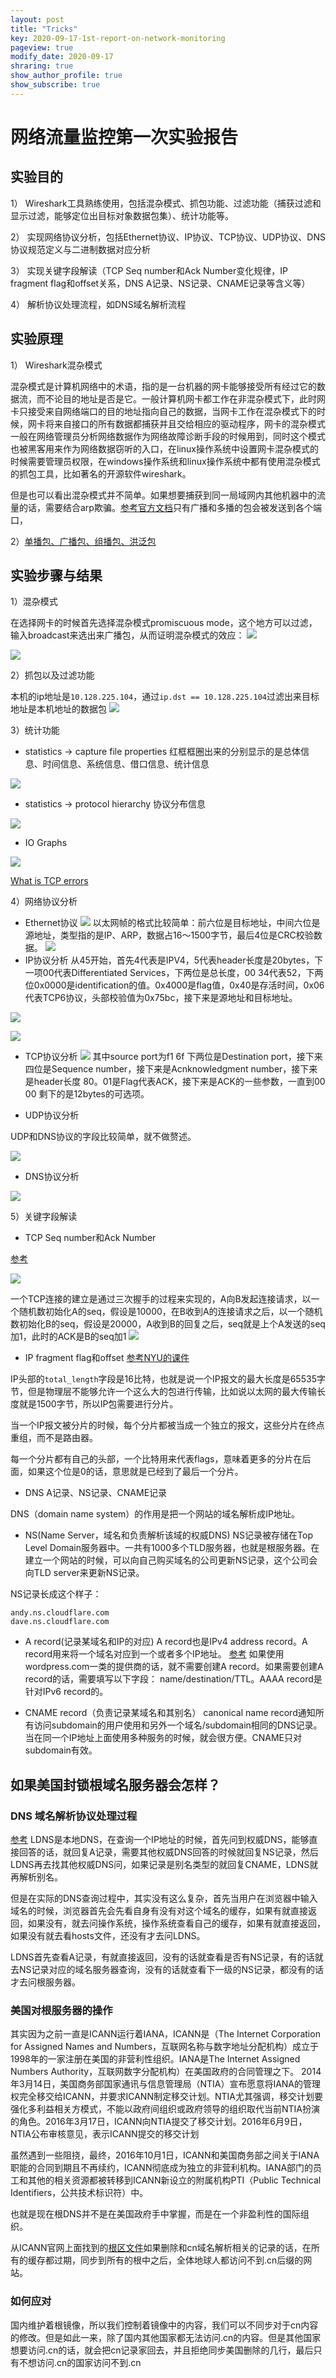 ```yaml
---
layout: post
title: "Tricks"
key: 2020-09-17-1st-report-on-network-monitoring
pageview: true
modify_date: 2020-09-17
shraring: true
show_author_profile: true
show_subscribe: true
---
```


# 网络流量监控第一次实验报告

## 实验目的
1）	Wireshark工具熟练使用，包括混杂模式、抓包功能、过滤功能（捕获过滤和显示过滤，能够定位出目标对象数据包集）、统计功能等。

2）	实现网络协议分析，包括Ethernet协议、IP协议、TCP协议、UDP协议、DNS协议规范定义与二进制数据对应分析

3）	实现关键字段解读（TCP Seq number和Ack Number变化规律，IP fragment flag和offset关系，DNS A记录、NS记录、CNAME记录等含义等）

4）	解析协议处理流程，如DNS域名解析流程

## 实验原理
1） Wireshark混杂模式

混杂模式是计算机网络中的术语，指的是一台机器的网卡能够接受所有经过它的数据流，而不论目的地址是否是它。一般计算机网卡都工作在非混杂模式下，此时网卡只接受来自网络端口的目的地址指向自己的数据，当网卡工作在混杂模式下的时候，网卡将来自接口的所有数据都捕获并且交给相应的驱动程序，网卡的混杂模式一般在网络管理员分析网络数据作为网络故障诊断手段的时候用到，同时这个模式也被黑客用来作为网络数据窃听的入口，在linux操作系统中设置网卡混杂模式的时候需要管理员权限，在windows操作系统和linux操作系统中都有使用混杂模式的抓包工具，比如著名的开源软件wireshark。

但是也可以看出混杂模式并不简单。如果想要捕获到同一局域网内其他机器中的流量的话，需要结合arp欺骗。[参考官方文档](https://www.wireshark.org/faq.html#promiscsniff)只有广播和多播的包会被发送到各个端口，

2）[单播包、广播包、组播包、洪泛包](https://blog.51cto.com/linyun/1875681)
## 实验步骤与结果
1）混杂模式

在选择网卡的时候首先选择混杂模式promiscuous mode，这个地方可以过滤，输入broadcast来选出来广播包，从而证明混杂模式的效应：
![](https://note.youdao.com/yws/api/personal/file/WEB6bf71b102617449e74aedf3b47e32c9e?method=download&shareKey=252113262c709343445a936a28aa1ee7)

![](https://note.youdao.com/yws/api/personal/file/WEBc176cd34861e45bd188fabc610110ea5?method=download&shareKey=7e566af3150527f8510a441ebdae3891)

2）抓包以及过滤功能

本机的ip地址是`10.128.225.104`，通过`ip.dst == 10.128.225.104`过滤出来目标地址是本机地址的数据包
![](https://note.youdao.com/yws/api/personal/file/WEB50c30108420eb389e2d62d009cdbe8db?method=download&shareKey=6d91b6abfadd276044ddb6901e9e2f2a)

3）统计功能

* statistics -> capture file properties 红框框圈出来的分别显示的是总体信息、时间信息、系统信息、借口信息、统计信息

![](https://note.youdao.com/yws/api/personal/file/WEB71470abec368460e1346014bf7aedae1?method=download&shareKey=97460f057931702c0b37ca961e1247dd)

* statistics -> protocol hierarchy 协议分布信息

![](https://note.youdao.com/yws/api/personal/file/WEB69e2556f6094e78e00e1663f4881ae35?method=download&shareKey=6af52f045f9877e443f329ab65125e66)

* IO Graphs

![](https://note.youdao.com/yws/api/personal/file/WEB673b3037b344ee35d1a825df9728ed70?method=download&shareKey=915301c305e1fad1c9bf2b4cd6894614)

[What is TCP errors](https://networkengineering.stackexchange.com/questions/37802/does-tcp-analysis-flags-in-wireshark-find-bad-tcp-packet)
 
4）网络协议分析

* Ethernet协议
![](https://note.youdao.com/yws/api/personal/file/WEB911ef89e9cbc0265fbb1cd8d391b42b4?method=download&shareKey=e697c83dc667ca9f8e22f39ed5de63b7)
以太网帧的格式比较简单：前六位是目标地址，中间六位是源地址，类型指的是IP、ARP，数据占16～1500字节，最后4位是CRC校验数据。
![](https://pic4.zhimg.com/80/v2-188b28c51ae7976e38663ed138586851_720w.png)
* IP协议分析
从45开始，首先4代表是IPV4，5代表header长度是20bytes，下一项00代表Differentiated Services，下两位是总长度，00 34代表52，下两位0x0000是identification的值。0x4000是flag值，0x40是存活时间，0x06代表TCP6协议，头部校验值为0x75bc，接下来是源地址和目标地址。

![](https://note.youdao.com/yws/api/personal/file/WEBd622c4cfae34ed6e86b5ce90b361d893?method=download&shareKey=a2ef9c9ac26443a61092a7d8ab7abc9b)

![](https://pic2.zhimg.com/80/v2-b4e6e65aec970abd495d983415b25158_720w.jpg)

* TCP协议分析
![](https://note.youdao.com/yws/api/personal/file/WEBd622c4cfae34ed6e86b5ce90b361d893?method=download&shareKey=a2ef9c9ac26443a61092a7d8ab7abc9b)
其中source port为f1 6f 下两位是Destination port，接下来四位是Sequence number，接下来是Acnknowledgment number，接下来是header长度 80。01是Flag代表ACK，接下来是ACK的一些参数，一直到00 00 剩下的是12bytes的可选项。

* UDP协议分析

UDP和DNS协议的字段比较简单，就不做赘述。

![](https://note.youdao.com/yws/api/personal/file/WEBf5d6f9049178a36b1ba6fc1ef7baa23f?method=download&shareKey=2d843c891f7e37b6fdbdad73dafed2e0)

* DNS协议分析


![](https://note.youdao.com/yws/api/personal/file/WEB01f976921a9221d7d2b66faf6efe6d08?method=download&shareKey=9ddc6043eb6e4a3f72e61b0fb755d7a4)

5）关键字段解读

* TCP Seq number和Ack Number

[参考](http://note.youdao.com/s/2n3o9Kl0)

![](https://note.youdao.com/yws/api/personal/file/WEB38e772092e68f7645419436963b38209?method=download&shareKey=88eafdb0f271fb4d1dae971f6cba49b3)

一个TCP连接的建立是通过三次握手的过程来实现的，A向B发起连接请求，以一个随机数初始化A的seq，假设是10000，在B收到A的连接请求之后，以一个随机数初始化B的seq，假设是20000，A收到B的回复之后，seq就是上个A发送的seq加1，此时的ACK是B的seq加1
![](https://note.youdao.com/yws/api/personal/file/WEB51d03062cee6afb5151ce2c2f1e6f1e1?method=download&shareKey=8fcf9f8982d799970fd87dfc87b05baf)

* IP fragment flag和offset
[参考NYU的课件](https://cs.nyu.edu/courses/fall98/G22.2262-001/class11.txt)

IP头部的`total_length`字段是16比特，也就是说一个IP报文的最大长度是65535字节，但是物理层不能够允许一个这么大的包进行传输，比如说以太网的最大传输长度就是1500字节，所以IP包需要进行分片。

当一个IP报文被分片的时候，每个分片都被当成一个独立的报文，这些分片在终点重组，而不是路由器。

每一个分片都有自己的头部，一个比特用来代表flags，意味着更多的分片在后面，如果这个位是0的话，意思就是已经到了最后一个分片。
* DNS A记录、NS记录、CNAME记录

DNS（domain name system）的作用是把一个网站的域名解析成IP地址。

* NS(Name Server，域名和负责解析该域的权威DNS)
NS记录被存储在Top Level Domain服务器中。一共有1000多个TLD服务器，也就是根服务器。在建立一个网站的时候，可以向自己购买域名的公司更新NS记录，这个公司会向TLD server来更新NS记录。

NS记录长成这个样子：

```
andy.ns.cloudflare.com
dave.ns.cloudflare.com
```

* A record(记录某域名和IP的对应)
A record也是IPv4 address record。A record用来将一个域名对应到一个或者多个IP地址。
[参考](https://www.pbrumby.com/2018/05/09/dns-records-explained/)
如果使用wordpress.com一类的提供商的话，就不需要创建A record。如果需要创建A record的话，需要填写以下字段： name/destination/TTL。AAAA record是针对IPv6 record的。

* CNAME record（负责记录某域名和其别名）
 canonical name record通知所有访问subdomain的用户使用和另外一个域名/subdomain相同的DNS记录。当在同一个IP地址上面使用多种服务的时候，就会很方便。CNAME只对subdomain有效。


## 如果美国封锁根域名服务器会怎样？
### DNS 域名解析协议处理过程
[参考](https://www.zhihu.com/search?type=content&q=美国封根服务器)
LDNS是本地DNS，在查询一个IP地址的时候，首先问到权威DNS，能够直接回答的话，就回复A记录，需要其他权威DNS回答的时候就回复NS记录，然后LDNS再去找其他权威DNS问，如果记录是别名类型的就回复CNAME，LDNS就再解析别名。

但是在实际的DNS查询过程中，其实没有这么复杂，首先当用户在浏览器中输入域名的时候，浏览器首先会先看自身有没有对这个域名的缓存，如果有就直接返回，如果没有，就去问操作系统，操作系统查看自己的缓存，如果有就直接返回，如果没有就去看hosts文件，还没有才去问LDNS。

LDNS首先查看A记录，有就直接返回，没有的话就查看是否有NS记录，有的话就去NS记录对应的域名服务器查询，没有的话就查看下一级的NS记录，都没有的话才去问根服务器。

### 美国对根服务器的操作

其实因为之前一直是ICANN运行着IANA，ICANN是（The  Internet Corporation for Assigned Names and Numbers，互联网名称与数字地址分配机构）成立于1998年的一家注册在美国的非营利性组织。IANA是The Internet Assigned Numbers Authority，互联网数字分配机构）在美国政府的合同管理之下。
2014年3月14日，美国商务部国家通讯与信息管理局（NTIA）宣布愿意将IANA的管理权完全移交给ICANN，并要求ICANN制定移交计划。NTIA尤其强调，移交计划要强化多利益相关方模式，不能以政府间组织或政府领导的组织取代当前NTIA扮演的角色。2016年3月17日，ICANN向NTIA提交了移交计划。2016年6月9日，NTIA公布审核意见，表示ICANN提交的移交计划

虽然遇到一些阻挠，最终，2016年10月1日，ICANN和美国商务部之间关于IANA职能的合同到期且不再续约，ICANN彻底成为独立的非营利机构。IANA部门的员工和其他的相关资源都被转移到ICANN新设立的附属机构PTI（Public Technical Identifiers，公共技术标识符）中。

也就是现在根DNS并不是在美国政府手中掌握，而是在一个非盈利性的国际组织。

从ICANN官网上面找到的[根区文件](https://www.iana.org/domains/root/files)如果删除和cn域名解析相关的记录的话，在所有的缓存都过期，同步到所有的根中之后，全体地球人都访问不到.cn后缀的网站。

### 如何应对
国内维护着根镜像，所以我们控制着镜像中的内容，我们可以不同步对于cn内容的修改。但是如此一来，除了国内其他国家都无法访问.cn的内容。但是其他国家想要访问.cn的话，就会把cn记录家回去，并且拒绝同步美国删除的几行，最后只有不想访问.cn的国家访问不到.cn
